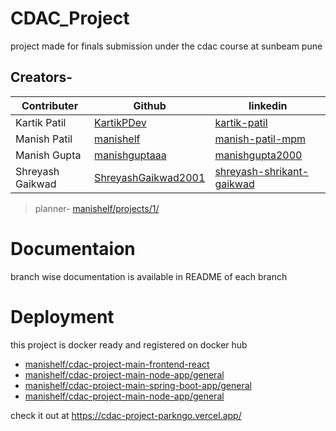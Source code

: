 # CDAC_Project
project made for finals submission under the cdac course at sunbeam pune

## Creators-

|Contributer | Github | linkedin |
|---------|---------|---------|
| Kartik Patil | [KartikPDev](https://github.com/KartikPDev) | [kartik-patil](https://www.linkedin.com/in/kartik-patil-b39917204/) |
| Manish Patil | [manishelf](https://github.com/manishelf/) |  [manish-patil-mpm](https://www.linkedin.com/in/manish-patil-mpm) |
| Manish Gupta | [manishguptaaa](https://github.com/manishguptaaa) |  [manishgupta2000](https://www.linkedin.com/in/manishgupta2000) |
| Shreyash Gaikwad | [ShreyashGaikwad2001](https://github.com/ShreyashGaikwad2001) |  [shreyash-shrikant-gaikwad](https://www.linkedin.com/in/shreyash-shrikant-gaikwad) |

>planner-
>[manishelf/projects/1/](https://github.com/users/manishelf/projects/1/)

# Documentaion 
branch wise documentation is available in README of each branch

# Deployment
this project is docker ready and registered on docker hub
* [manishelf/cdac-project-main-frontend-react](https://hub.docker.com/repository/docker/manishelf/cdac-project-main-frontend-react)
*  [manishelf/cdac-project-main-node-app/general](https://hub.docker.com/repository/docker/manishelf/cdac-project-main-node-app/)
*  [manishelf/cdac-project-main-spring-boot-app/general](https://hub.docker.com/repository/docker/manishelf/cdac-project-main-spring-boot-app/)
*  [manishelf/cdac-project-main-node-app/general](https://hub.docker.com/repository/docker/manishelf/cdac-project-main-node-app/general)

check it out at https://cdac-project-parkngo.vercel.app/
